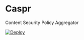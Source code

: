 # Caspr

Content Security Policy Aggregator

[![Deploy](https://www.herokucdn.com/deploy/button.png)](https://heroku.com/deploy?template=https://github.com/c0nrad/caspr)

